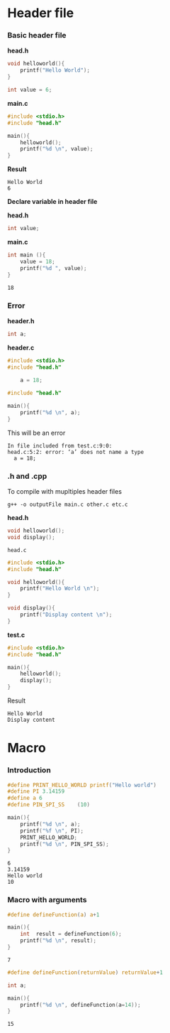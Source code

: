 # Header file

### Basic header file

**head.h**

```c
void helloworld(){
	printf("Hello World");
}

int value = 6;
```

**main.c**

```c
#include <stdio.h>
#include "head.h"

main(){
	helloworld();
	printf("%d \n", value);
}
```

**Result**

```
Hello World
6
```

**Declare variable in header file**

**head.h**

```c
int value;
```

**main.c**

```c
int main (){
	value = 18;
	printf("%d ", value);
}
```

```
18
```

### Error

**header.h**

```c
int a;
```

**header.c**

```c
#include <stdio.h>
#include "head.h"
	
	a = 18;
```

```c
#include "head.h"

main(){
	printf("%d \n", a);
}
```

This will be an error

```
In file included from test.c:9:0:
head.c:5:2: error: ‘a’ does not name a type
  a = 18;
```

### **.h** and **.cpp**

To compile with mupltiples header files

``g++ -o outputFile main.c other.c etc.c``

**head.h**

```c
void helloworld();
void display();
```

``head.c``

```c
#include <stdio.h>
#include "head.h"

void helloworld(){
	printf("Hello World \n");
}

void display(){
	printf("Display content \n");
}
```

**test.c**

```c
#include <stdio.h>
#include "head.h"

main(){
	helloworld();
	display();
}
```
Result

```
Hello World 
Display content 
```

# Macro

### Introduction 

````c
#define PRINT_HELLO_WORLD printf("Hello world")
#define PI 3.14159
#define a 6
#define PIN_SPI_SS    (10)

main(){
	printf("%d \n", a);
	printf("%f \n", PI);
	PRINT_HELLO_WORLD;
	printf("%d \n", PIN_SPI_SS);
}	
````

```
6
3.14159
Hello world
10
```

### Macro with arguments

```c
#define defineFunction(a) a+1

main(){
	int  result = defineFunction(6);
	printf("%d \n", result);
}	
```
```
7
```

```c
#define defineFunction(returnValue) returnValue+1

int a;

main(){
	printf("%d \n", defineFunction(a=14));
}
```

```
15
```
